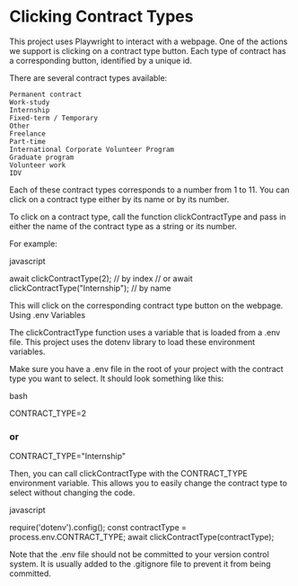 # Clicking Contract Types

This project uses Playwright to interact with a webpage. One of the actions we support is clicking on a contract type button. Each type of contract has a corresponding button, identified by a unique id.

There are several contract types available:

    Permanent contract
    Work-study
    Internship
    Fixed-term / Temporary
    Other
    Freelance
    Part-time
    International Corporate Volunteer Program
    Graduate program
    Volunteer work
    IDV

Each of these contract types corresponds to a number from 1 to 11. You can click on a contract type either by its name or by its number.

To click on a contract type, call the function clickContractType and pass in either the name of the contract type as a string or its number.

For example:

javascript

await clickContractType(2); // by index
// or
await clickContractType("Internship"); // by name

This will click on the corresponding contract type button on the webpage.
Using .env Variables

The clickContractType function uses a variable that is loaded from a .env file. This project uses the dotenv library to load these environment variables.

Make sure you have a .env file in the root of your project with the contract type you want to select. It should look something like this:

bash

CONTRACT_TYPE=2

### or

CONTRACT_TYPE="Internship"

Then, you can call clickContractType with the CONTRACT_TYPE environment variable. This allows you to easily change the contract type to select without changing the code.

javascript

require('dotenv').config();
const contractType = process.env.CONTRACT_TYPE;
await clickContractType(contractType);

Note that the .env file should not be committed to your version control system. It is usually added to the .gitignore file to prevent it from being committed.
